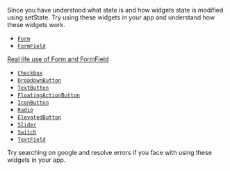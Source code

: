 Since you have understood what state is and how widgets state is modified using setState.
Try using these widgets in your app and understand how these widgets work.
-   [`Form`](https://api.flutter.dev/flutter/widgets/Form-class.html)
-   [`FormField`](https://api.flutter.dev/flutter/widgets/FormField-class.html)

[Real life use of Form and FormField](https://blog.logrocket.com/introduction-to-form-validation-in-flutter/)
-   [`Checkbox`](https://api.flutter.dev/flutter/material/Checkbox-class.html)
-   [`DropdownButton`](https://api.flutter.dev/flutter/material/DropdownButton-class.html)
-   [`TextButton`](https://api.flutter.dev/flutter/material/TextButton-class.html)
-   [`FloatingActionButton`](https://api.flutter.dev/flutter/material/FloatingActionButton-class.html)
-   [`IconButton`](https://api.flutter.dev/flutter/material/IconButton-class.html)
-   [`Radio`](https://api.flutter.dev/flutter/material/Radio-class.html)
-   [`ElevatedButton`](https://api.flutter.dev/flutter/material/ElevatedButton-class.html)
-   [`Slider`](https://api.flutter.dev/flutter/material/Slider-class.html)
-   [`Switch`](https://api.flutter.dev/flutter/material/Switch-class.html)
-   [`TextField`](https://api.flutter.dev/flutter/material/TextField-class.html)

Try searching on google and resolve errors if you face with using these widgets in your app.